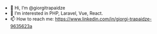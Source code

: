 - 👋 Hi, I’m @giorgitrapaidze
- 👀 I’m interested in PHP, Laravel, Vue, React.
- 📫 How to reach me: https://www.linkedin.com/in/giorgi-trapaidze-9635623a


<!---
giorgitrapaidze/giorgitrapaidze is a ✨ special ✨ repository because its `README.md` (this file) appears on your GitHub profile.
You can click the Preview link to take a look at your changes.
--->
